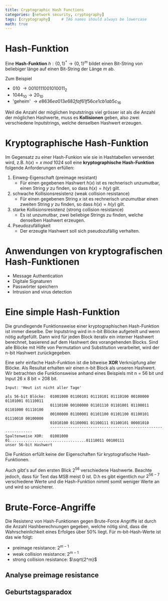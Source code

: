 ```yaml
---
title: Cryptographic Hash Functions
categories: [network security, cryptography]
tags: [cryptography]     # TAG names should always be lowercase
math: true
---
```


# Hash-Funktion
Eine **Hash-Funktion** $h:\{0,1\}^* \rightarrow \{0,1\}^m$ bildet einen Bit-String von beliebiger länge auf einen Bit-String der Länge $m$ ab. 

Zum Beispiel
* 010 $\rightarrow 0010111001010011_2$
* $1044_{10} \rightarrow 20_{10}$
* 'geheim' $\rightarrow e8636ea013e682faf61f56ce1cb1ab5c_{16}$

Weil die Anzahl der möglichen Inputstrings viel grösser ist als die Anzahl der möglichen Hashwerte, muss es **Kollisionen** geben, also zwei verschiedene Inputstrings, welche denselben Hashwert erzeugen.   

# Kryptographische Hash-Funktion
Im Gegensatz zu einer Hash-Funkion wie sie in Hashtabellen verwendet wird, z.B. $h(x) = x \; mod\; 1024$ soll eine **kryptographische Hash-Funktion** folgende Anforderungen erfüllen:

1. Einweg-Eigenschaft (preimage resistant)
   - Für einen gegebenen Hashwert $h(x)$ ist es rechnerisch unzumutbar, einen String $y$ zu finden, so dass $h(x)=h(y)$ gilt.
2. schwache Kollisionsresistenz (weak collision resistance)
   - Für einen gegebenen String $x$ ist es rechnerisch unzumutbar einen zweiten String $y$ zu finden, so dass $h(x)=h(y)$ gilt.
3. starke Kollisionsresistenz (strong collision resistance)
   - Es ist unzumutbar, zwei beliebige Strings zu finden, welche denselben Hashwert erzeugen.
4. Pseudozufälligkeit
   - Der erzeugte Hashwert soll sich pseudozufällig verhalten.


# Anwendungen von kryptografischen Hash-Funktionen

* Message Authentication
* Digitale Signaturen
* Passwörter speichern
* Intrusion and virus detection


# Eine simple Hash-Funktion
Die grundlegende Funktionsweise einer kryptographischen Hash-Funktion ist immer dieselbe. Der Inputstring wird in n-bit Blöcke 
aufgeteilt und wenn nötig aufgefüllt. Dann wird für jeden Block iterativ ein interner Hashwert berechnet, basierend auf dem Hashwert des 
vorangehenden Blocks. Sind alle Blöcke mit Hilfe von Permutation und Substitution verarbeitet, wird der n-bit Hashwert zurückgegeben. 

Eine sehr einfache Hash-Funktion ist die bitweise **XOR** Verknüpfung aller Blöcke. Als Resultat erhalten wir einen n-bit Block als 
unseren Hashwert. Wir betrachten die Funktionsweise anhand eines Beispiels mit n = 56 bit und Input 26 x 8 bit = 208 bit.

```
Input: 'Heut ist nicht aller Tage'

als 56-bit Blöcke:  01001000 01100101 01110101 01110100 00100000 01101001 01110011 
                    01110100 00100000 01101110 01101001 01100011 01101000 01110100 
                    00100000 01100001 01101100 01101100 01100101 01110010 00100000 
                    01010100 01100001 01100111 01100101 00001010 
                    --------------------------------------------------------------
Spaltenweise XOR:   01001000 01..................................01110011 00100111
unser 56-bit Hashwert
```
Die Funktion erfüllt keine der Eigenschaften für kryptografische Hash-Funktionen. 

Auch gibt's auf den ersten Blick 
$2^{56}$ verschiedene Hashwerte. Beachte jedoch, dass für Text das MSB meist $0$ ist. D.h es gibt eigentlich nur $2^{56-7}$
verschiedene Werte und die Hash-Funktion nimmt somit weniger Werte an und wird so unsicherer. 


# Brute-Force-Angriffe
Die Resistenz von Hash-Funktionen gegen Brute-Force Angriffe ist durch die Anzahl Hashberechnungen gegeben, welche nötig sind, 
dass die Wahrscheinlichkeit eines Erfolges über 50% liegt. Für m-bit-Hash-Werte ist das wie folgt:
  - preimage resistance: $2^{m-1}$
  - weak collision resistance: $2^{m-1}$
  - strong collision resistance: $\sqrt{2^m}$

## Analyse preimage resistance



## Geburtstagsparadox




